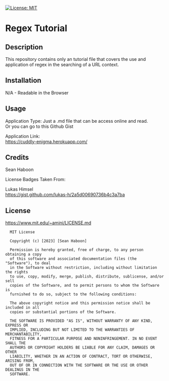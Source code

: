 [![License: MIT](https://img.shields.io/badge/License-MIT-yellow.svg)](https://opensource.org/licenses/MIT)

# Regex Tutorial

## Description

This repository contains only an tutorial file that covers the use and application of regex in the searching of a URL context.

## Installation

N/A - Readable in the Browser

## Usage

Application Type: Just a .md file that can be access online and read.\
Or you can go to this Github Gist

Application Link:\
https://cuddly-enigma.herokuapp.com/

## Credits

Sean Haboon

License Badges Taken From:

Lukas Himsel\
https://gist.github.com/lukas-h/2a5d00690736b4c3a7ba

## License

https://www.mit.edu/~amini/LICENSE.md

      MIT License

      Copyright (c) [2023] [Sean Haboon]

      Permission is hereby granted, free of charge, to any person obtaining a copy
      of this software and associated documentation files (the "Software"), to deal
      in the Software without restriction, including without limitation the rights
      to use, copy, modify, merge, publish, distribute, sublicense, and/or sell
      copies of the Software, and to permit persons to whom the Software is
      furnished to do so, subject to the following conditions:

      The above copyright notice and this permission notice shall be included in all
      copies or substantial portions of the Software.

      THE SOFTWARE IS PROVIDED "AS IS", WITHOUT WARRANTY OF ANY KIND, EXPRESS OR
      IMPLIED, INCLUDING BUT NOT LIMITED TO THE WARRANTIES OF MERCHANTABILITY,
      FITNESS FOR A PARTICULAR PURPOSE AND NONINFRINGEMENT. IN NO EVENT SHALL THE
      AUTHORS OR COPYRIGHT HOLDERS BE LIABLE FOR ANY CLAIM, DAMAGES OR OTHER
      LIABILITY, WHETHER IN AN ACTION OF CONTRACT, TORT OR OTHERWISE, ARISING FROM,
      OUT OF OR IN CONNECTION WITH THE SOFTWARE OR THE USE OR OTHER DEALINGS IN THE
      SOFTWARE.
